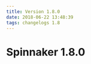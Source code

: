 ```yaml
---
title: Version 1.8.0
date: 2018-06-22 13:48:39 
tags: changelogs 1.8
---
```

# Spinnaker 1.8.0
<script src="https://gist.github.com/spinnaker-release/9b37ca56f2bfa676a60ecbd9a9ebffbd.js"/>